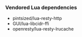 ### Vendored Lua dependencies

* pintsized/lua-resty-http
* GUI/lua-libcidr-ffi
* openresty/lua-resty-lrucache
